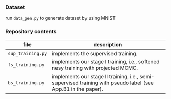 ### Dataset
run `data_gen.py` to generate dataset by using MNIST 


### Repository contents

| file           | description                                                  |
| -------------- | ------------------------------------------------------------ |
| `sup_training.py` | implements the supervised training. |
| `fs_training.py` | implements our stage I training, i.e., softened nesy training with projected MCMC. |
| `bs_training.py` | implements our stage II training, i.e., semi-supervised training with pseudo label (see App.B1 in the paper). |


